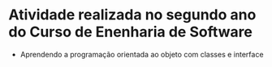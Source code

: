 # Atividade realizada no segundo ano do Curso de Enenharia de Software

- Aprendendo a programação orientada ao objeto com classes e interface 
